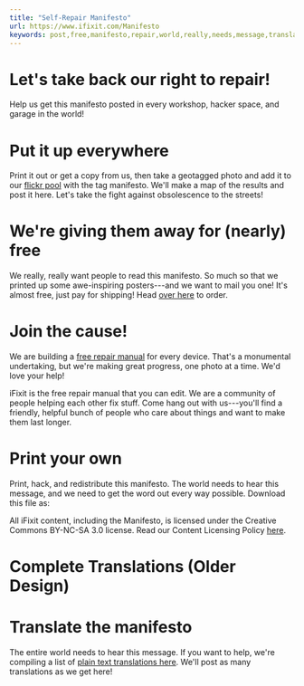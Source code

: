 ```yaml
---
title: "Self-Repair Manifesto"
url: https://www.ifixit.com/Manifesto
keywords: post,free,manifesto,repair,world,really,needs,message,translations,read,selfrepair
---
```

Let\'s take back our right to repair!
=====================================

Help us get this manifesto posted in every workshop, hacker space, and garage in the world!

Put it up everywhere
====================

Print it out or get a copy from us, then take a geotagged photo and add it to our [flickr pool](http://www.flickr.com/groups/ifixit/) with the tag manifesto. We\'ll make a map of the results and post it here. Let\'s take the fight against obsolescence to the streets!

We\'re giving them away for (nearly) free
=========================================

We really, really want people to read this manifesto. So much so that we printed up some awe-inspiring posters---and we want to mail you one! It\'s almost free, just pay for shipping! Head [over here](http://www.ifixit.com/Apple-Parts/Self-Repair-Manifesto/IF179-020) to order.

Join the cause!
===============

We are building a [free repair manual](/Guide) for every device. That\'s a monumental undertaking, but we\'re making great progress, one photo at a time. We\'d love your help!

iFixit is the free repair manual that you can edit. We are a community of people helping each other fix stuff. Come hang out with us---you\'ll find a friendly, helpful bunch of people who care about things and want to make them last longer.

Print your own
==============

Print, hack, and redistribute this manifesto. The world needs to hear this message, and we need to get the word out every way possible. Download this file as:

All iFixit content, including the Manifesto, is licensed under the Creative Commons BY-NC-SA 3.0 license. Read our Content Licensing Policy [here](/Info/Licensing).

Complete Translations (Older Design)
====================================

Translate the manifesto
=======================

The entire world needs to hear this message. If you want to help, we\'re compiling a list of [plain text translations here](/Wiki/RepairManifestoTranslations). We\'ll post as many translations as we get here!
